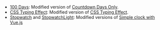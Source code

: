 - [100 Days](https://syillvy.github.io/notion-widgets/100days): Modified version of [Countdown Days Only](https://github.com/ShoroukAziz/notion_widgets/blob/master/count-down-days-only.html).
- [CSS Typing Effect](https://syillvy.github.io/notion-widgets/CSS%20Typing%20Effect): Modified version of [CSS Typing Effect](https://codepen.io/denic/pen/GRoOxbM).
- [Stopwatch](https://syillvy.github.io/notion-widgets/Stopwatch) and [StopwatchLight](https://syillvy.github.io/notion-widgets/StopwatchLight): Modified versions of [Simple clock with Vue.js](https://codepen.io/raphael_octau/pen/ReLMVW)
